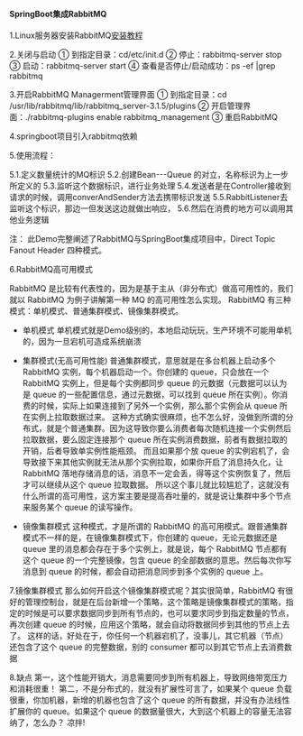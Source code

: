 #### SpringBoot集成RabbitMQ

1.Linux服务器安装RabbitMQ[安装教程](https://www.cnblogs.com/dalaoyang/p/9784967.html)

2.关闭与启动
 ① 到指定目录：cd/etc/init.d
 ② 停止：rabbitmq-server stop
 ③ 启动：rabbitmq-server start
 ④ 查看是否停止/启动成功：ps -ef |grep rabbitmq
 
3.开启RabbitMQ Managerment管理界面
 ① 到指定目录：cd /usr/lib/rabbitmq/lib/rabbitmq_server-3.1.5/plugins
 ② 开启管理界面：./rabbitmq-plugins enable rabbitmq_management
 ③ 重启RabbitMQ
 
 4.springboot项目引入rabbitmq依赖
 
 5.使用流程：
 
  5.1.定义数量统计的MQ标识
  5.2.创建Bean---Queue 的对立，名称标识为上一步所定义的
  5.3.监听这个数据标识，进行业务处理
  5.4.发送者是在Controller接收到请求的时候，调用converAndSender方法去携带标识发送
  5.5.RabbitListener去监听这个标识，那边一但发送这边就做出响应，
  5.6.然后在消费的地方可以调用其他业务逻辑
  
  注： 此Demo完整阐述了RabbitMQ与SpringBoot集成项目中，Direct Topic Fanout Header 四种模式。
  
  6.RabbitMQ高可用模式
  
  RabbitMQ 是比较有代表性的，因为是基于主从（非分布式）做高可用性的，我们就以 RabbitMQ 为例子讲解第一种 MQ 的高可用性怎么实现。
  RabbitMQ 有三种模式：单机模式、普通集群模式、镜像集群模式。
  
  - 单机模式
    单机模式就是Demo级别的，本地启动玩玩，生产环境不可能用单机的，因为一旦宕机可造成系统崩溃
    
  - 集群模式(无高可用性能)
    普通集群模式，意思就是在多台机器上启动多个 RabbitMQ 实例，每个机器启动一个。你创建的 queue，只会放在一个 RabbitMQ 实例上，但是每个实例都同步 queue 的元数据（元数据可以认为是 queue 的一些配置信息，通过元数据，可以找到 queue 所在实例）。你消费的时候，实际上如果连接到了另外一个实例，那么那个实例会从 queue 所在实例上拉取数据过来。
  这种方式确实很麻烦，也不怎么好，没做到所谓的分布式，就是个普通集群。因为这导致你要么消费者每次随机连接一个实例然后拉取数据，要么固定连接那个 queue 所在实例消费数据，前者有数据拉取的开销，后者导致单实例性能瓶颈。
  而且如果那个放 queue 的实例宕机了，会导致接下来其他实例就无法从那个实例拉取，如果你开启了消息持久化，让 RabbitMQ 落地存储消息的话，消息不一定会丢，得等这个实例恢复了，然后才可以继续从这个 queue 拉取数据。
  所以这个事儿就比较尴尬了，这就没有什么所谓的高可用性，这方案主要是提高吞吐量的，就是说让集群中多个节点来服务某个 queue 的读写操作。
  
  - 镜像集群模式
    这种模式，才是所谓的 RabbitMQ 的高可用模式。跟普通集群模式不一样的是，在镜像集群模式下，你创建的 queue，无论元数据还是 queue 里的消息都会存在于多个实例上，就是说，每个 RabbitMQ 节点都有这个 queue 的一个完整镜像，包含 queue 的全部数据的意思。然后每次你写消息到 queue 的时候，都会自动把消息同步到多个实例的 queue 上。

  7.镜像集群模式
    那么如何开启这个镜像集群模式呢？其实很简单，RabbitMQ 有很好的管理控制台，就是在后台新增一个策略，这个策略是镜像集群模式的策略，指定的时候是可以要求数据同步到所有节点的，也可以要求同步到指定数量的节点，再次创建 queue 的时候，应用这个策略，就会自动将数据同步到其他的节点上去了。
  这样的话，好处在于，你任何一个机器宕机了，没事儿，其它机器（节点）还包含了这个 queue 的完整数据，别的 consumer 都可以到其它节点上去消费数据
  
  8.缺点
    第一，这个性能开销大，消息需要同步到所有机器上，导致网络带宽压力和消耗很重！
    第二，不是分布式的，就没有扩展性可言了，如果某个 queue 负载很重，你加机器，新增的机器也包含了这个 queue 的所有数据，并没有办法线性扩展你的 queue。如果这个 queue 的数据量很大，大到这个机器上的容量无法容纳了，怎么办？ 凉拌!
